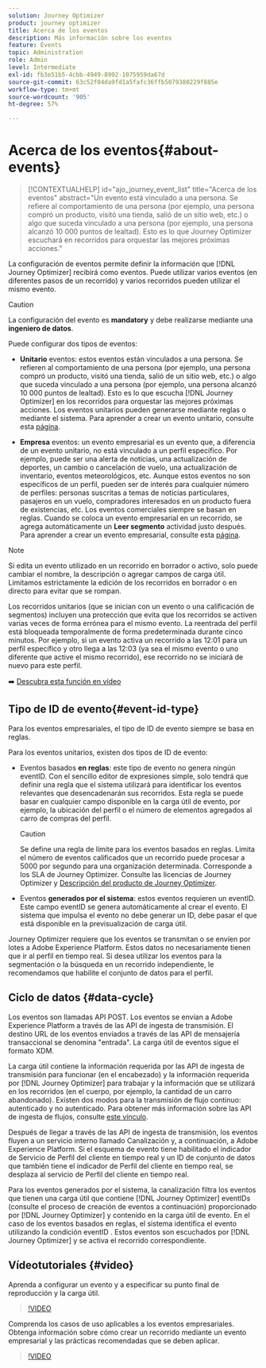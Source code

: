 ```yaml
---
solution: Journey Optimizer
product: journey optimizer
title: Acerca de los eventos
description: Más información sobre los eventos
feature: Events
topic: Administration
role: Admin
level: Intermediate
exl-id: fb3e51b5-4cbb-4949-8992-1075959da67d
source-git-commit: 63c52f04da9fd1a5fafc36ffb5079380229f885e
workflow-type: tm+mt
source-wordcount: '905'
ht-degree: 57%

---
```


# Acerca de los eventos{#about-events}

>[!CONTEXTUALHELP]
>id="ajo_journey_event_list"
>title="Acerca de los eventos"
>abstract="Un evento está vinculado a una persona. Se refiere al comportamiento de una persona (por ejemplo, una persona compró un producto, visitó una tienda, salió de un sitio web, etc.) o algo que suceda vinculado a una persona (por ejemplo, una persona alcanzó 10 000 puntos de lealtad). Esto es lo que Journey Optimizer escuchará en recorridos para orquestar las mejores próximas acciones."

La configuración de eventos permite definir la información que [!DNL Journey Optimizer] recibirá como eventos. Puede utilizar varios eventos (en diferentes pasos de un recorrido) y varios recorridos pueden utilizar el mismo evento.

>[!CAUTION]
>
>La configuración del evento es **mandatory** y debe realizarse mediante una **ingeniero de datos**.

Puede configurar dos tipos de eventos:

* **Unitario** eventos: estos eventos están vinculados a una persona. Se refieren al comportamiento de una persona (por ejemplo, una persona compró un producto, visitó una tienda, salió de un sitio web, etc.) o algo que suceda vinculado a una persona (por ejemplo, una persona alcanzó 10 000 puntos de lealtad). Esto es lo que escucha [!DNL Journey Optimizer] en los recorridos para orquestar las mejores próximas acciones. Los eventos unitarios pueden generarse mediante reglas o mediante el sistema. Para aprender a crear un evento unitario, consulte esta [página](../event/about-creating.md).

* **Empresa** eventos: un evento empresarial es un evento que, a diferencia de un evento unitario, no está vinculado a un perfil específico. Por ejemplo, puede ser una alerta de noticias, una actualización de deportes, un cambio o cancelación de vuelo, una actualización de inventario, eventos meteorológicos, etc. Aunque estos eventos no son específicos de un perfil, pueden ser de interés para cualquier número de perfiles: personas suscritas a temas de noticias particulares, pasajeros en un vuelo, compradores interesados en un producto fuera de existencias, etc. Los eventos comerciales siempre se basan en reglas. Cuando se coloca un evento empresarial en un recorrido, se agrega automáticamente un **Leer segmento** actividad justo después. Para aprender a crear un evento empresarial, consulte esta [página](../event/about-creating-business.md).


>[!NOTE]
>
>Si edita un evento utilizado en un recorrido en borrador o activo, solo puede cambiar el nombre, la descripción o agregar campos de carga útil. Limitamos estrictamente la edición de los recorridos en borrador o en directo para evitar que se rompan.

Los recorridos unitarios (que se inician con un evento o una calificación de segmentos) incluyen una protección que evita que los recorridos se activen varias veces de forma errónea para el mismo evento. La reentrada del perfil está bloqueada temporalmente de forma predeterminada durante cinco minutos. Por ejemplo, si un evento activa un recorrido a las 12:01 para un perfil específico y otro llega a las 12:03 (ya sea el mismo evento o uno diferente que active el mismo recorrido), ese recorrido no se iniciará de nuevo para este perfil.

➡️ [Descubra esta función en vídeo](#video)

## Tipo de ID de evento{#event-id-type}

Para los eventos empresariales, el tipo de ID de evento siempre se basa en reglas.

Para los eventos unitarios, existen dos tipos de ID de evento:

* Eventos basados **en reglas**: este tipo de evento no genera ningún eventID. Con el sencillo editor de expresiones simple, solo tendrá que definir una regla que el sistema utilizará para identificar los eventos relevantes que desencadenarán sus recorridos. Esta regla se puede basar en cualquier campo disponible en la carga útil de evento, por ejemplo, la ubicación del perfil o el número de elementos agregados al carro de compras del perfil.

   >[!CAUTION]
   >
   >Se define una regla de límite para los eventos basados en reglas. Limita el número de eventos calificados que un recorrido puede procesar a 5000 por segundo para una organización determinada. Corresponde a los SLA de Journey Optimizer. Consulte las licencias de Journey Optimizer y [Descripción del producto de Journey Optimizer](https://helpx.adobe.com/es/legal/product-descriptions/adobe-journey-optimizer.html).

* Eventos **generados por el sistema**: estos eventos requieren un eventID. Este campo eventID se genera automáticamente al crear el evento. El sistema que impulsa el evento no debe generar un ID, debe pasar el que está disponible en la previsualización de carga útil.

Journey Optimizer requiere que los eventos se transmitan o se envíen por lotes a Adobe Experience Platform. Estos datos no necesariamente tienen que ir al perfil en tiempo real. Si desea utilizar los eventos para la segmentación o la búsqueda en un recorrido independiente, le recomendamos que habilite el conjunto de datos para el perfil.

## Ciclo de datos {#data-cycle}

Los eventos son llamadas API POST. Los eventos se envían a Adobe Experience Platform a través de las API de ingesta de transmisión. El destino URL de los eventos enviados a través de las API de mensajería transaccional se denomina &quot;entrada&quot;. La carga útil de eventos sigue el formato XDM.

La carga útil contiene la información requerida por las API de ingesta de transmisión para funcionar (en el encabezado) y la información requerida por [!DNL Journey Optimizer] para trabajar y la información que se utilizará en los recorridos (en el cuerpo, por ejemplo, la cantidad de un carro abandonado). Existen dos modos para la transmisión de flujo continuo: autenticado y no autenticado. Para obtener más información sobre las API de ingesta de flujos, consulte [este vínculo](https://experienceleague.adobe.com/docs/experience-platform/xdm/api/getting-started.html?lang=es).

Después de llegar a través de las API de ingesta de transmisión, los eventos fluyen a un servicio interno llamado Canalización y, a continuación, a Adobe Experience Platform. Si el esquema de evento tiene habilitado el indicador de Servicio de Perfil del cliente en tiempo real y un ID de conjunto de datos que también tiene el indicador de Perfil del cliente en tiempo real, se desplaza al servicio de Perfil del cliente en tiempo real.

Para los eventos generados por el sistema, la canalización filtra los eventos que tienen una carga útil que contiene [!DNL Journey Optimizer] eventIDs (consulte el proceso de creación de eventos a continuación) proporcionado por [!DNL Journey Optimizer] y contenido en la carga útil de evento. En el caso de los eventos basados en reglas, el sistema identifica el evento utilizando la condición eventID . Estos eventos son escuchados por [!DNL Journey Optimizer] y se activa el recorrido correspondiente.

## Vídeotutoriales {#video}

Aprenda a configurar un evento y a especificar su punto final de reproducción y la carga útil.

>[!VIDEO](https://video.tv.adobe.com/v/336253?quality=12)

Comprenda los casos de uso aplicables a los eventos empresariales. Obtenga información sobre cómo crear un recorrido mediante un evento empresarial y las prácticas recomendadas que se deben aplicar.

>[!VIDEO](https://video.tv.adobe.com/v/334234?quality=12)
